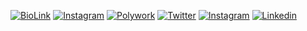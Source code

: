 
[![BioLink](https://img.shields.io/badge/bio.link-000000%7D?style=for-the-badge&logo=biolink&logoColor=white
)](https://bio.link/seoseb)
[![Instagram](https://img.shields.io/badge/Mastodon-6364FF?style=for-the-badge&logo=Mastodon&logoColor=white)](https://seocommunity.social/@seoseb)
[![Polywork](https://img.shields.io/badge/polywork-543DE0?style=for-the-badge&logo=polywork&logoColor=white
)](https://www.polywork.com/seoseb)
[![Twitter](https://img.shields.io/badge/Twitter-1DA1F2?style=for-the-badge&logo=twitter&logoColor=white)](https://twitter.com/seoseb)
[![Instagram](https://img.shields.io/badge/Instagram-E4405F?style=for-the-badge&logo=instagram&logoColor=white
)](https://www.instagram.com/seoseb/)
[![Linkedin](https://img.shields.io/badge/LinkedIn-0077B5?style=for-the-badge&logo=linkedin&logoColor=white
)](https://linkedin.com/in/sebadler/)
